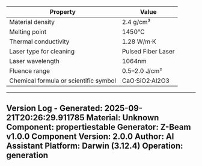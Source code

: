 | Property | Value |
|----------|-------|
| Material density | 2.4 g/cm³ |
| Melting point | 1450°C |
| Thermal conductivity | 1.28 W/m·K |
| Laser type for cleaning | Pulsed Fiber Laser |
| Laser wavelength | 1064nm |
| Fluence range | 0.5–2.0 J/cm² |
| Chemical formula or scientific symbol | CaO·SiO2·Al2O3 |


---
Version Log - Generated: 2025-09-21T20:26:29.911785
Material: Unknown
Component: propertiestable
Generator: Z-Beam v1.0.0
Component Version: 2.0.0
Author: AI Assistant
Platform: Darwin (3.12.4)
Operation: generation
---